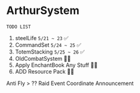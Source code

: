 # ArthurSystem

`TODO LIST`

1. steelLife `5/21 ~ 23` ✅
2. CommandSet  `5/24 ~ 25` ✅
3. TotemStacking `5/25 ~ 26` ✅
4. OldCombatSystem 👨‍💻
5. Apply EnchantBook Any Stuff 👨‍💻
6. ADD Resource Pack 👨‍💻


Anti Fly > ??
Raid Event Coordinate Announcement
